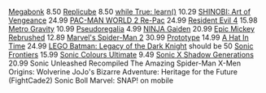 [Megabonk](https://store.steampowered.com/app/3405340/Megabonk?snr=1_25_4__318) 8.50
[Replicube](https://store.steampowered.com/app/3401490/Replicube?snr=1_25_4__318) 8.50
[while True: learn()](https://store.steampowered.com/app/619150/while_True_learn?snr=1_25_4__318) 10.29
[SHINOBI: Art of Vengeance](https://store.steampowered.com/app/2361770/SHINOBI_Art_of_Vengeance?snr=1_25_4__318) 24.99
[PAC-MAN WORLD 2 Re-Pac](https://store.steampowered.com/app/2324290/PACMAN_WORLD_2_RePAC?snr=1_25_4__318) 24.99
[Resident Evil 4](https://store.steampowered.com/app/254700/Resident_Evil_4_2005?snr=1_25_4__318) 15.98
[Metro Gravity](https://store.steampowered.com/app/2986450/Metro_Gravity?snr=1_25_4__318) 10.99
[Pseudoregalia](https://store.steampowered.com/app/2365810/Pseudoregalia?snr=1_25_4__318) 4.99
[NINJA Gaiden](https://store.steampowered.com/app/2542120/NINJA_GAIDEN_Ragebound?snr=1_25_4__318) 20.99
[Epic Mickey Rebrushed](https://www.loaded.com/disney-epic-mickey-rebrushed-pc-steam) 12.89
[Marvel's Spider-Man 2](https://www.loaded.com/marvel-s-spider-man-2-pc-steam-eu) 30.99
[Prototype](https://store.steampowered.com/app/10150/Prototype?snr=1_25_4__318) 14.99
[A Hat In Time](https://store.steampowered.com/app/253230/A_Hat_in_Time?snr=1_25_4__318) 24.99
[LEGO Batman: Legacy of the Dark Knight](https://store.steampowered.com/app/2215200/LEGO_Batman_Legacy_of_the_Dark_Knight/) should be 50
[Sonic Frontiers](https://www.loaded.com/sonic-frontiers-digital-deluxe-pc-ww-steam) 15.99
[Sonic Colours Ultimate](https://www.loaded.com/sonic-colors-ultimate-digital-deluxe-pc-steam-ww) 9.49
[Sonic X Shadow Generations](https://www.loaded.com/sonic-x-shadow-generations-pc-steam-eu) 20.99
Sonic Unleashed Recompiled
The Amazing Spider-Man
X-Men Origins: Wolverine
JoJo's Bizarre Adventure: Heritage for the Future (FightCade2)
Sonic Boll
Marvel: SNAP! on mobile